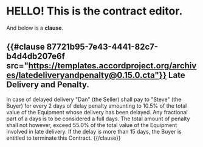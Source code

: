 # HELLO! This is the contract editor. 

And below is a **clause**.

{{#clause 87721b95-7e43-4441-82c7-b4d4db207e6f src="https://templates.accordproject.org/archives/latedeliveryandpenalty@0.15.0.cta"}}
Late Delivery and Penalty.
----

In case of delayed delivery
"Dan" (the Seller) shall pay to "Steve" (the Buyer) for every 2 days
of delay penalty amounting to 10.5% of the total value of the Equipment
whose delivery has been delayed. Any fractional part of a days is to be
considered a full days. The total amount of penalty shall not however,
exceed 55.0% of the total value of the Equipment involved in late delivery.
If the delay is more than 15 days, the Buyer is entitled to terminate this Contract.
{{/clause}}